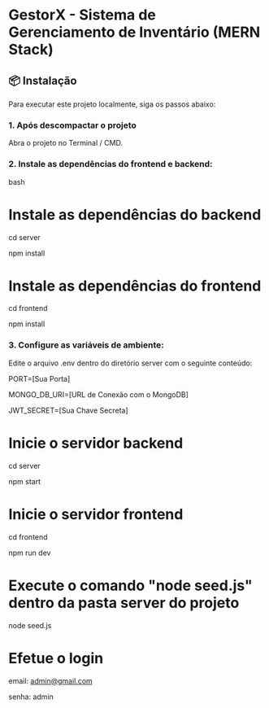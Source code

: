# GestorX - Sistema de Gerenciamento de Inventário (MERN Stack)

## 📦 Instalação

Para executar este projeto localmente, siga os passos abaixo:

### 1. Após descompactar o projeto

Abra o projeto no  Terminal / CMD.

### 2. Instale as dependências do frontend e backend:

bash
# Instale as dependências do backend
cd server

npm install

# Instale as dependências do frontend
cd frontend

npm install

### 3. Configure as variáveis de ambiente:

Edite o arquivo .env dentro do diretório server com o seguinte conteúdo:

PORT=[Sua Porta]

MONGO_DB_URI=[URL de Conexão com o MongoDB]

JWT_SECRET=[Sua Chave Secreta]

# Inicie o servidor backend
cd server

npm start

# Inicie o servidor frontend
cd frontend

npm run dev

# Execute o comando "node seed.js" dentro da pasta server do projeto
node seed.js

# Efetue o login 
email: admin@gmail.com

senha: admin


